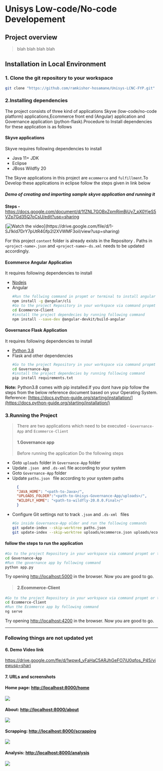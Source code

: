 # Unisys Low-code/No-code Developement

## Project overview
> blah blah blah blah 

## Installation in Local Environment
> 

### 1. Clone the git repository to your workspace
```bash
git clone "https://github.com/ramkishor-hosamane/Unisys-LCNC-FYP.git"

```

### 2.Installing  dependencies
The project consists of three kind of applications Skyve (low-code/no-code platform) applications,Ecommerce front end (Angular) application and Governance application (python-flask).Procedure to Install dependencies for these application is as follows 

#### Skyve applications
Skyve requires following dependencies to install
* Java 11+ JDK
* Eclipse
* JBoss Wildfly 20

The Skyve applications in this project are ```ecommerce``` and ```fulfillment```.To Develop these applications in eclipse follow the steps given in link below
##### Demo of creating and  importing sample skyve application and running it 


**Steps -** https://docs.google.com/document/d/1fZNL7GOBxZpmRimBjUy7_pX0YjeS5VZp7Gd35Q7oCsU/edit?usp=sharing

[![Watch the video](https://drive.google.com/thumbnail?id=1WQ6hGfcs2DjtUU7qOo-FeF2YxlZ9gRZ_)](https://drive.google.com/file/d/1-SJ1kld7DrY7pUtR4Gfp2l2XVWMF3oiI/view?usp=sharing)

For this project ```content``` folder is already exists in the Repository . Paths in ```<project-name>.json``` and 
```<project-name>-ds.xml``` needs to be updated accordingly.

#### Ecommerce Angular Application 
It requires following dependencies to install
* [Nodejs](https://nodejs.org/en/)
* Angular
    ```bash
    #Run the follwing command in propmt or terminal to install angular
    npm install -g @angular/cli
    #Go to the project Repository in your workspace via command propmt or terminal 
    cd Ecommerce-Client
    #install the project dependecies by running following command
    npm install --save-dev @angular-devkit/build-angular
    ```

#### Governance Flask  Application 
It requires following dependencies to install
* [Python 3.8](https://www.python.org/downloads/)
* Flask and other dependencies
    ```bash
    #Go to the project Repository in your workspace via command propmt or terminal 
    cd Governance-App
    #install the project dependecies by running following command
    pip install requirements.txt
    ```


**Note:** Python3.8 comes with pip installed.If you dont have pip follow the steps from the below reference document based on your Operating System.
Reference: [https://docs.python-guide.org/starting/installation/](https://docs.python-guide.org/starting/installation/)


### 3.Running the Project
> There are two applications which need to be executed - ```Governance-App``` and ```Ecommerce-Client```
> #### 1.Governance app
> Before running the application Do the following steps 

* Goto ```uploads``` folder in ```Governance-App``` folder
* Update ```.json ``` and ```.ds-xml``` file according to your system
* Goto ```Governance-App``` folder
* Update ```paths.json ``` file according to your system paths
  ```json
    {
    "JAVA_HOME": "<path-to-Java>/",
    "UPLOADS_FOLDER":"<path-to-Unisys-Governance-App/uploads>/",
    "WILDFLY_HOME": "<path-to-wildfly-20.0.0.Final>/"
    }
  ```
* Configure Git settings not to track ```.json``` and  ```.ds-xml ``` files 
  ```bash
  #Go inside Governance-App older and run the following commands
  git update-index --skip-worktree paths.json 
  git update-index --skip-worktree uploads/ecommerce.json uploads/ecommerce-ds.xml uploads/fulfillment-ds.xml uploads/fulfillment.json
  ```

#### follow the steps to run the application 
```bash
#Go to the project Repository in your workspace via command propmt or terminal 
cd Governance-App
#Run the governance app by following command
python app.py
```
Try opening [http://localhost:5000](http://localhost:5000) in the browser.
Now you are good to go.

> #### 2.Ecommerce-Client

```bash
#Go to the project Repository in your workspace via command propmt or terminal 
cd Ecommerce-Client
#Run the Ecommerce app by following command
ng serve
```
Try opening [http://localhost:4200](http://localhost:4200) in the browser.
Now you are good to go.


----
### Following things are not updated yet
#### 6. Demo Video link
https://drive.google.com/fle/d/1wpw4_vFaHaC5ARJhGeFO7iU0qfos_P45/viewusp=shari

#### 7. URLs and screenshots
#### Home page: [http://localhost:8000/home](http://localhost:8000/home)
![](https://i.imgur.com/yZV7741.jpg)
#### About: [http://localhost:8000/about](http://localhost:8000/about)
![](https://i.imgur.com/WdfFPEv.jpg)
#### Scrapping: [http://localhost:8000/scrapping](http://localhost:8000/scrapping)
![](https://i.imgur.com/FKYRB49.jpg)
#### Analysis: [http://localhost:8000/analysis](http://localhost:8000/analysis)
![](https://i.imgur.com/cx746KF.jpg)

